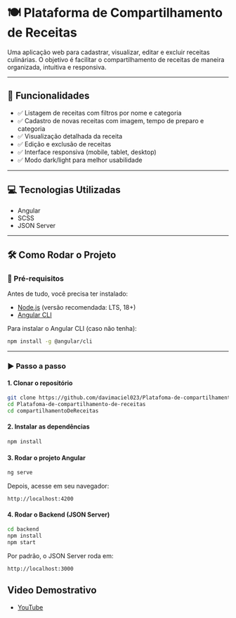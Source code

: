 # 🍽️ Plataforma de Compartilhamento de Receitas

Uma aplicação web para cadastrar, visualizar, editar e excluir receitas culinárias. O objetivo é facilitar o compartilhamento de receitas de maneira organizada, intuitiva e responsiva.

---

## 🚀 Funcionalidades

- ✅ Listagem de receitas com filtros por nome e categoria  
- ✅ Cadastro de novas receitas com imagem, tempo de preparo e categoria  
- ✅ Visualização detalhada da receita  
- ✅ Edição e exclusão de receitas  
- ✅ Interface responsiva (mobile, tablet, desktop)  
- ✅ Modo dark/light para melhor usabilidade  

---

## 💻 Tecnologias Utilizadas

- Angular  
- SCSS  
- JSON Server  

---

## 🛠️ Como Rodar o Projeto

### 🔧 Pré-requisitos

Antes de tudo, você precisa ter instalado:

- [Node.js](https://nodejs.org/) (versão recomendada: LTS, 18+)
- [Angular CLI](https://angular.io/cli)

Para instalar o Angular CLI (caso não tenha):

```bash
npm install -g @angular/cli
```

---

### ▶️ Passo a passo

#### 1. Clonar o repositório

```bash
git clone https://github.com/davimaciel023/Platafoma-de-compartilhamento-de-receitas.git
cd Platafoma-de-compartilhamento-de-receitas
cd compartilhamentoDeReceitas
```

#### 2. Instalar as dependências

```bash
npm install
```

#### 3. Rodar o projeto Angular

```bash
ng serve
```

Depois, acesse em seu navegador:

```
http://localhost:4200
```

#### 4. Rodar o Backend (JSON Server)

```bash
cd backend
npm install
npm start
```

Por padrão, o JSON Server roda em:

```
http://localhost:3000
```

## Video Demostrativo
- [YouTube](https://youtu.be/U-UtvxK6EmY)
